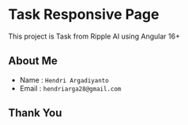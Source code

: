 # Task Responsive Page

This project is Task from Ripple AI using Angular 16+

## About Me
- Name : `Hendri Argadiyanto`
- Email : `hendriarga28@gmail.com`

## Thank You

